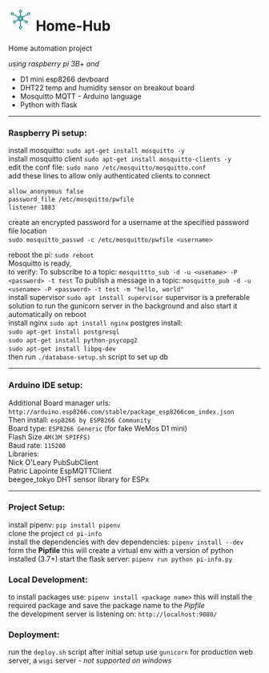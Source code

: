 # <img alt="logo" src="./pi_info/static/home_hub_logo.svg" height="48" width="48" > Home-Hub 
 
 Home automation project  
 
 *using raspberry pi 3B+ and*  
 
 - D1 mini esp8266 devboard 
 - DHT22 temp and humidity sensor on breakout board 
 - Mosquitto MQTT - Arduino language 
 - Python with flask  
 
 ___ 
 ### Raspberry Pi setup:  
 
 install mosquitto: `sudo apt-get install mosquitto -y`  
 install mosquitto client `sudo apt-get install mosquitto-clients -y`  
 edit the conf file: `sudo nano /etc/mosquitto/mosquitto.conf`  
 add these lines to allow only authenticated clients to connect    
 ``` 
 allow_anonymous false 
 password_file /etc/mosquitto/pwfile 
 listener 1883 
 ```  
 create an encrypted password for a username at the specified password file location   
 `sudo mosquitto_passwd -c /etc/mosquitto/pwfile <username>`    
 
 reboot the pi: `sudo reboot`  
 Mosquitto is ready,  
 to verify: 
 To subscribe to a topic: `mosquittto_sub -d -u <usename> -P <password> -t test` 
 To publish a message in a topic: `mosquitto_pub -d -u <usename> -P <password> -t test -m "hello, world"`  
 install supervisor `sudo apt install supervisor`
 supervisor is a preferable solution to run the gunicorn server in the background and also start it automatically on reboot  
 install nginx `sudo apt install nginx` 
 postgres install:  
`sudo apt-get install postgresql`  
`sudo apt-get install python-psycopg2`  
`sudo apt-get install libpq-dev`  
then run `./database-setup.sh` script to set up db 
 
 
 ___ 
 ### Arduino IDE setup:  
 
 Additional Board manager urls: `http://arduino.esp8266.com/stable/package_esp8266com_index.json`   
 Then install: `esp8266 by ESP8266 Community`   
 Board type: `ESP8266 Generic` (for fake WeMos D1 mini)   
 Flash Size `4M(3M SPIFFS)`   
 Baud rate: `115200`    
 Libraries:   
 Nick O'Leary PubSubClient   
 Patric Lapointe EspMQTTClient   
 beegee_tokyo DHT sensor library for ESPx   
 
 ___  
 ### Project Setup: 
 
 install pipenv: `pip install pipenv`    
 clone the project `cd pi-info`    
 install the dependencies with dev dependencies: `pipenv install --dev`   
 form the **Pipfile** this will create a virtual env with a version of python installed (3.7+) 
 start the flask server: `pipenv run python pi-info.py`  
 
 ### Local Development:  
  
 to install packages use: `pipenv install <package name>` this will install the required package and save the package name to the *Pipfile*   
 the development server is listening on: `http://localhost:9080/`
 
 ### Deployment:  
 run the `deploy.sh` script after initial setup 
 use `gunicorn` for production web server, a `wsgi` server - *not supported on windows*
